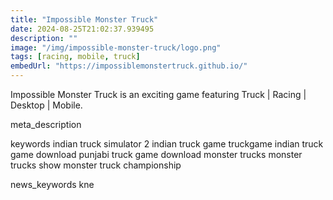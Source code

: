 ```yaml
---
title: "Impossible Monster Truck"
date: 2024-08-25T21:02:37.939495
description: ""
image: "/img/impossible-monster-truck/logo.png"
tags: [racing, mobile, truck]
embedUrl: "https://impossiblemonstertruck.github.io/"
---
```


Impossible Monster Truck is an exciting game featuring Truck | Racing | Desktop | Mobile.

meta_description



keywords
indian truck simulator 2 indian truck game truckgame indian truck game download punjabi truck game download monster trucks monster trucks show monster truck championship


news_keywords
kne
